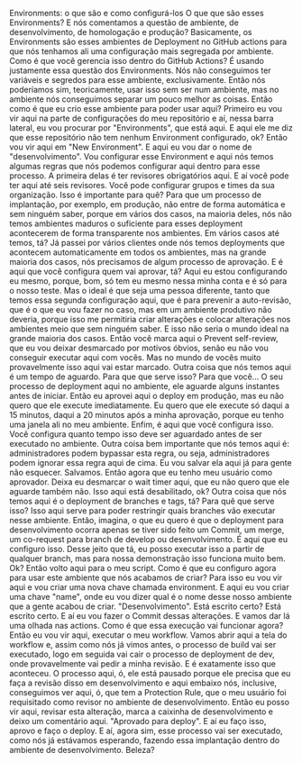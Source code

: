 Environments: o que são e como configurá-los
O que que são esses Environments? 
E nós comentamos a questão de ambiente, de desenvolvimento, de homologação e produção? 
Basicamente, os Environments são esses ambientes de Deployment no GitHub actions para que nós tenhamos ali uma configuração mais segregada por ambiente. 
Como é que você gerencia isso dentro do GitHub Actions? É usando justamente essa questão dos Environments. 
Nós não conseguimos ter variáveis e segredos para esse ambiente, exclusivamente. 
Então nós poderíamos sim, teoricamente, usar isso sem ser num ambiente, mas no ambiente nós conseguimos separar um pouco melhor as coisas. 
Então como é que eu crio esse ambiente para poder usar aqui? Primeiro eu vou vir aqui na parte de configurações do meu repositório e aí, nessa barra lateral, eu vou procurar por "Environments", que está aqui. 
E aqui ele me diz que esse repositório não tem nenhum Environment configurado, ok? Então vou vir aqui em "New Environment". 
E aqui eu vou dar o nome de "desenvolvimento". Vou configurar esse Environment e aqui nós temos algumas regras que nós podemos configurar aqui dentro para esse processo. A primeira delas é ter revisores obrigatórios aqui. E aí você pode ter aqui até seis revisores. Você pode configurar grupos e times da sua organização. Isso é importante para quê? Para que um processo de implantação, por exemplo, em produção, não entre de forma automática e sem ninguém saber, porque em vários dos casos, na maioria deles, nós não temos ambientes maduros o suficiente para esses deployment acontecerem de forma transparente nos ambientes. Em vários casos até temos, tá? Já passei por vários clientes onde nós temos deployments que acontecem automaticamente em todos os ambientes, mas na grande maioria dos casos, nós precisamos de algum processo de aprovação. E é aqui que você configura quem vai aprovar, tá? Aqui eu estou configurando eu mesmo, porque, bom, só tem eu mesmo nessa minha conta e é só para o nosso teste. Mas o ideal é que seja uma pessoa diferente, tanto que temos essa segunda configuração aqui, que é para prevenir a auto-revisão, que é o que eu vou fazer no caso, mas em um ambiente produtivo não deveria, porque isso me permitiria criar alterações e colocar alterações nos ambientes meio que sem ninguém saber. E isso não seria o mundo ideal na grande maioria dos casos. Então você marca aqui o Prevent self-review, que eu vou deixar desmarcado por motivos óbvios, senão eu não vou conseguir executar aqui com vocês. Mas no mundo de vocês muito provavelmente isso aqui vai estar marcado. Outra coisa que nós temos aqui é um tempo de aguardo. Para que que serve isso? Para que você... O seu processo de deployment aqui no ambiente, ele aguarde alguns instantes antes de iniciar. Então eu aprovei aqui o deploy em produção, mas eu não quero que ele execute imediatamente. Eu quero que ele execute só daqui a 15 minutos, daqui a 20 minutos após a minha aprovação, porque eu tenho uma janela ali no meu ambiente. Enfim, é aqui que você configura isso. Você configura quanto tempo isso deve ser aguardado antes de ser executado no ambiente. Outra coisa bem importante que nós temos aqui é: administradores podem bypassar esta regra, ou seja, administradores podem ignorar essa regra aqui de cima. Eu vou salvar ela aqui já para gente não esquecer. Salvamos. Então agora que eu tenho meu usuário como aprovador. Deixa eu desmarcar o wait timer aqui, que eu não quero que ele aguarde também não. Isso aqui está desabilitado, ok? Outra coisa que nós temos aqui é o deployment de branches e tags, tá? Para quê que serve isso? Isso aqui serve para poder restringir quais branches vão executar nesse ambiente. Então, imagina, o que eu quero é que o deployment para desenvolvimento ocorra apenas se tiver sido feito um Commit, um merge, um co-request para branch de develop ou desenvolvimento. É aqui que eu configuro isso. Desse jeito que tá, eu posso executar isso a partir de qualquer branch, mas para nossa demonstração isso funciona muito bem. Ok? Então volto aqui para o meu script. Como é que eu configuro agora para usar este ambiente que nós acabamos de criar? Para isso eu vou vir aqui e vou criar uma nova chave chamada environment. E aqui eu vou criar uma chave "name", onde eu vou dizer qual é o nome desse nosso ambiente que a gente acabou de criar. "Desenvolvimento". Está escrito certo? Está escrito certo. E aí eu vou fazer o Commit dessas alterações. E vamos dar lá uma olhada nas actions. Como é que essa execução vai funcionar agora? Então eu vou vir aqui, executar o meu workflow. Vamos abrir aqui a tela do workflow e, assim como nós já vimos antes, o processo de build vai ser executado, logo em seguida vai cair o processo de deployment de dev, onde provavelmente vai pedir a minha revisão. E é exatamente isso que aconteceu. O processo aqui, ó, ele está pausado porque ele precisa que eu faça a revisão disso em desenvolvimento e aqui embaixo nós, inclusive, conseguimos ver aqui, ó, que tem a Protection Rule, que o meu usuário foi requisitado como revisor no ambiente de desenvolvimento. Então eu posso vir aqui, revisar esta alteração, marca a caixinha de desenvolvimento e deixo um comentário aqui. "Aprovado para deploy". E aí eu faço isso, aprovo e faço o deploy. E aí, agora sim, esse processo vai ser executado, como nós já estávamos esperando, fazendo essa implantação dentro do ambiente de desenvolvimento. Beleza?
